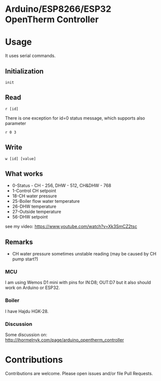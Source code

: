 # Arduino/ESP8266/ESP32 OpenTherm Controller

# Usage

It uses serial commands.

## Initialization
```
init
```

## Read
```
r [id]
```

There is one exception for id=0 status message, which supports also parameter
```
r 0 3
```

## Write
```
w [id] [value]
```
## What works

- 0-Status - CH - 256, DHW - 512, CH&DHW - 768
- 1-Control CH setpoint
- 18-CH water pressure
- 25-Boiler flow water temperature
- 26-DHW temperature
- 27-Outside temperature
- 56-DHW setpoint

see my video:
https://www.youtube.com/watch?v=Xk3SmCZ2tsc

## Remarks

- CH water pressure sometimes unstable reading (may be caused by CH pump start?)

### MCU

I am using Wemos D1 mini with pins for IN:D8; OUT:D7 but it also should work on Arduino or ESP32.

### Boiler

I have Hajdu HGK-28.

### Discussion

Some discussion on: 
http://ihormelnyk.com/page/arduino_opentherm_controller

# Contributions

Contributions are welcome. Please open issues and/or file Pull Requests.
